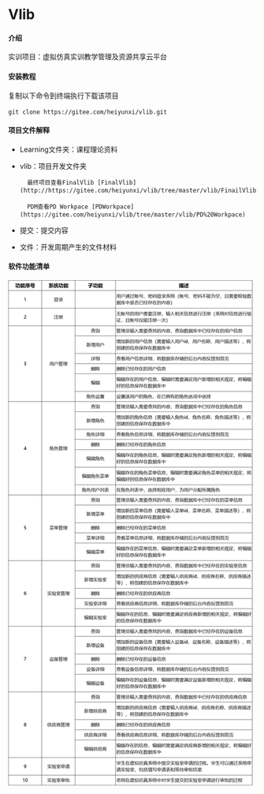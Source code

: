 # Vlib

#### 介绍
实训项目：虚拟仿真实训教学管理及资源共享云平台

#### 安装教程
复制以下命令到终端执行下载该项目

`git clone https://gitee.com/heiyunxi/vlib.git`

#### 项目文件解释

- Learning文件夹：课程理论资料
- vlib：项目开发文件夹

        最终项目查看FinalVlib [FinalVlib](http://https://gitee.com/heiyunxi/vlib/tree/master/vlib/FinailVlib)

        PDM查看PD Workpace [PDWorkpace](https://gitee.com/heiyunxi/vlib/tree/master/vlib/PD%20Workpace)

- 提交：提交内容
- 文件：开发周期产生的文件材料


#### 软件功能清单
![输入图片说明](%E6%96%87%E4%BB%B6/%E6%96%87%E4%BB%B6final/image.png)





